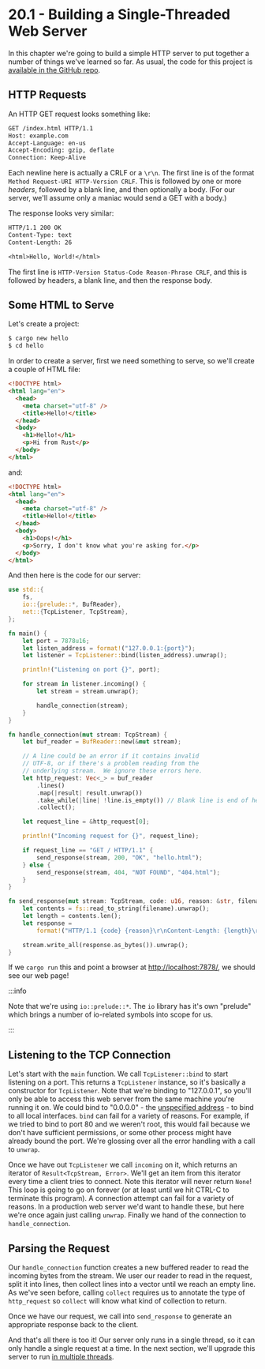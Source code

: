 # 20.1 - Building a Single-Threaded Web Server

In this chapter we're going to build a simple HTTP server to put together a number of things we've learned so far. As usual, the code for this project is [available in the GitHub repo](https://github.com/jwalton/rust-book-abridged/tree/master/examples/ch20-single-threaded-web-server).

## HTTP Requests

An HTTP GET request looks something like:

```txt
GET /index.html HTTP/1.1
Host: example.com
Accept-Language: en-us
Accept-Encoding: gzip, deflate
Connection: Keep-Alive

```

Each newline here is actually a CRLF or a `\r\n`. The first line is of the format `Method Request-URI HTTP-Version CRLF`. This is followed by one or more _headers_, followed by a blank line, and then optionally a body. (For our server, we'll assume only a maniac would send a GET with a body.)

The response looks very similar:

```txt
HTTP/1.1 200 OK
Content-Type: text
Content-Length: 26

<html>Hello, World!</html>
```

The first line is `HTTP-Version Status-Code Reason-Phrase CRLF`, and this is followed by headers, a blank line, and then the response body.

## Some HTML to Serve

Let's create a project:

```sh
$ cargo new hello
$ cd hello
```

In order to create a server, first we need something to serve, so we'll create a couple of HTML file:

```html title="hello.html"
<!DOCTYPE html>
<html lang="en">
  <head>
    <meta charset="utf-8" />
    <title>Hello!</title>
  </head>
  <body>
    <h1>Hello!</h1>
    <p>Hi from Rust</p>
  </body>
</html>
```

and:

```html title="404.html"
<!DOCTYPE html>
<html lang="en">
  <head>
    <meta charset="utf-8" />
    <title>Hello!</title>
  </head>
  <body>
    <h1>Oops!</h1>
    <p>Sorry, I don't know what you're asking for.</p>
  </body>
</html>
```

And then here is the code for our server:

```rust title="src/main.rs"
use std::{
    fs,
    io::{prelude::*, BufReader},
    net::{TcpListener, TcpStream},
};

fn main() {
    let port = 7878u16;
    let listen_address = format!("127.0.0.1:{port}");
    let listener = TcpListener::bind(listen_address).unwrap();

    println!("Listening on port {}", port);

    for stream in listener.incoming() {
        let stream = stream.unwrap();

        handle_connection(stream);
    }
}

fn handle_connection(mut stream: TcpStream) {
    let buf_reader = BufReader::new(&mut stream);

    // A line could be an error if it contains invalid
    // UTF-8, or if there's a problem reading from the
    // underlying stream.  We ignore these errors here.
    let http_request: Vec<_> = buf_reader
        .lines()
        .map(|result| result.unwrap())
        .take_while(|line| !line.is_empty()) // Blank line is end of headers.
        .collect();

    let request_line = &http_request[0];

    println!("Incoming request for {}", request_line);

    if request_line == "GET / HTTP/1.1" {
        send_response(stream, 200, "OK", "hello.html");
    } else {
        send_response(stream, 404, "NOT FOUND", "404.html");
    }
}

fn send_response(mut stream: TcpStream, code: u16, reason: &str, filename: &str) {
    let contents = fs::read_to_string(filename).unwrap();
    let length = contents.len();
    let response =
        format!("HTTP/1.1 {code} {reason}\r\nContent-Length: {length}\r\n\r\n{contents}");

    stream.write_all(response.as_bytes()).unwrap();
}
```

If we `cargo run` this and point a browser at [http://localhost:7878/](http://localhost:7878/), we should see our web page!

:::info

Note that we're using `io::prelude::*`. The `io` library has it's own "prelude" which brings a number of io-related symbols into scope for us.

:::

## Listening to the TCP Connection

Let's start with the `main` function. We call `TcpListener::bind` to start listening on a port. This returns a `TcpListener` instance, so it's basically a constructor for `TcpListener`. Note that we're binding to "127.0.0.1", so you'll only be able to access this web server from the same machine you're running it on. We could bind to "0.0.0.0" - the [unspecified address](https://doc.rust-lang.org/std/net/struct.Ipv4Addr.html#method.is_unspecified) - to bind to all local interfaces. `bind` can fail for a variety of reasons. For example, if we tried to bind to port 80 and we weren't root, this would fail because we don't have sufficient permissions, or some other process might have already bound the port. We're glossing over all the error handling with a call to `unwrap`.

Once we have out `TcpListener` we call `incoming` on it, which returns an iterator of `Result<TcpStream, Error>`. We'll get an item from this iterator every time a client tries to connect. Note this iterator will never return `None`! This loop is going to go on forever (or at least until we hit CTRL-C to terminate this program). A connection attempt can fail for a variety of reasons. In a production web server we'd want to handle these, but here we're once again just calling `unwrap`. Finally we hand of the connection to `handle_connection`.

## Parsing the Request

Our `handle_connection` function creates a new buffered reader to read the incoming bytes from the stream. We user our reader to read in the request, split it into lines, then collect lines into a vector until we reach an empty line. As we've seen before, calling `collect` requires us to annotate the type of `http_request` so `collect` will know what kind of collection to return.

Once we have our request, we call into `send_response` to generate an appropriate response back to the client.

And that's all there is too it! Our server only runs in a single thread, so it can only handle a single request at a time. In the next section, we'll upgrade this server to run [in multiple threads](./ch20-02-multi-threaded-web-server.md).
